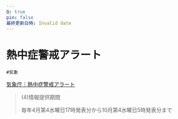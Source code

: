 ```yaml
---
Q: true
pin: false
最終更新日時: Invalid date
---
```

# 熱中症警戒アラート

`#気象`

[気象庁｜熱中症警戒アラート](https://www.jma.go.jp/jma/kishou/know/bosai/heat_alert.html)

> (4)情報提供期間
> 
> 毎年4月第4水曜日17時発表分から10月第4水曜日5時発表分まで